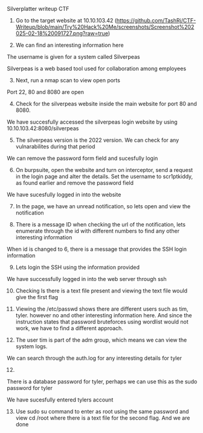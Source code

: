 
Silverplatter writeup CTF
1. Go to the target website at 10.10.103.42
(https://github.com/TashRj/CTF-Writeup/blob/main/Try%20Hack%20Me/screenshots/Screenshot%202025-02-18%20091727.png?raw=true)

2. We can find an interesting information here
 
The username is given for a system called Silverpeas
 
Silverpeas is a web based tool used for collaboration among employees

3. Next, run a nmap scan to view open ports
 
Port 22, 80 and 8080 are open

4. Check for the silverpeas website inside the main website for port 80 and 8080.
 
We have succesfully accessed the silverpeas login website by using 10.10.103.42:8080/silverpeas 

5. The silverpeas version is the 2022 version. We can check for any vulnarabilites during that period
 
We can remove the password form field and sucesfully login

6. On burpsuite, open the website and turn on interceptor, send a request in the login page and alter the details. Set the username to scr1ptkiddy, as found earlier and remove the password field
 
 
We have sucesfully logged in into the website

7. In the page, we have an unread notification, so lets open and view the notification
 
8. There is a message ID when checking the url of the notification, lets enumerate through the id with different numbers to find any other interesting information
 
When id is changed to 6, there is a message that provides the SSH login information


9. Lets login the SSH using the information provided
 
We have successfully logged in into the web server through ssh

10. Checking ls there is a text file present and viewing the text file would give the first flag
 





11. Viewing the /etc/passwd shows there are different users such as tim, tyler. however no and other interesting information here. And since the instruction states that password bruteforces using wordlist would not work, we have to find a different approach.
  

12. The user tim is part of the adm group, which means we can view the system logs. 
 
We can search through the auth.log for any interesting details for tyler
 

12.  
There is a database password for tyler, perhaps we can use this as the sudo password for tyler 
 
We have sucesfully entered tylers account

13.  Use sudo su command to enter as root using the same password and view cd /root where there is a text file for the second flag. And we are done 
